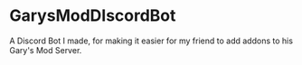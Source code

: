 # GarysModDIscordBot
A Discord Bot I made, for making it easier for my friend to add addons to his Gary's Mod Server.
